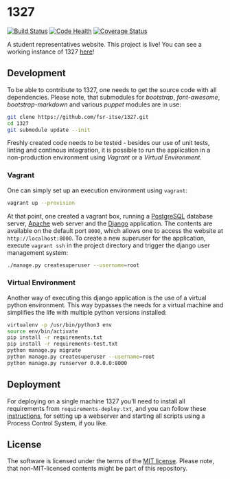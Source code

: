 1327
====

[![Build Status](https://travis-ci.org/fsr-itse/1327.svg?branch=master)](https://travis-ci.org/fsr-itse/1327)
[![Code Health](https://landscape.io/github/fsr-itse/1327/master/landscape.svg?style=flat)](https://landscape.io/github/fsr-itse/1327/master)
[![Coverage Status](https://coveralls.io/repos/github/fsr-itse/1327/badge.svg?branch=master)](https://coveralls.io/github/fsr-itse/1327?branch=master)

A student representatives website. This project is live! You can see a working instance of 1327 [here](https://myhpi.de/home)!

## Development

To be able to contribute to 1327, one needs to get the source code with all dependencies. Please note, that submodules for *bootstrap*, *font-awesome*, *bootstrap-markdown* and various *puppet* modules are in use:

```bash
git clone https://github.com/fsr-itse/1327.git
cd 1327
git submodule update --init
```

Freshly created code needs to be tested - besides our use of unit tests, linting and continous integration, it is possible to run the application in a non-production environment using *Vagrant* or a *Virtual Environment*.

### Vagrant

One can simply set up an execution environment using `vagrant`:

```bash
vagrant up --provision
```

At that point, one created a vagrant box, running a [PostgreSQL](https://www.postgresql.org/) database server, [Apache](https://httpd.apache.org/) web server and the [Django](https://www.djangoproject.com/) application. The contents are available on the default port `8000`, which allows one to access the website at `http://localhost:8000`. To create a new superuser for the application, execute `vagrant ssh` in the project directory and trigger the django user management system:

```bash
./manage.py createsuperuser --username=root
```

### Virtual Environment

Another way of executing this django application is the use of a virtual python environment. This way bypasses the needs for a virtual machine and simplifies the life with multiple python versions installed:

```bash
virtualenv -p /usr/bin/python3 env
source env/bin/activate
pip install -r requirements.txt
pip install -r requirements-test.txt
python manage.py migrate
python manage.py createsuperuser --username=root
python manage.py runserver 0.0.0.0:8000
```

## Deployment

For deploying on a single machine 1327 you'll need to install all requirements from `requirements-deploy.txt`, and you can follow these [instructions](https://github.com/fsr-itse/1327/wiki/Deployment), for setting up a webserver and starting all scripts using a Process Control System, if you like.


## License

The software is licensed under the terms of the [MIT license](LICENSE). Please note, that non-MIT-licensed contents might be part of this repository.
